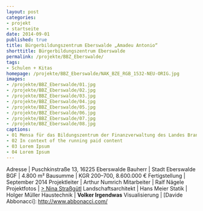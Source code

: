 ```yaml
---
layout: post
categories:
- projekt
- startseite
date: 2014-09-01
published: true
title: Bürgerbildungs­zentrum Eberswalde „Amadeu Antonio“
shorttitle: Bürgerbildungs­zentrum Eberswalde
permalink: /projekte/BBZ_Eberswalde/
tags: 
- Schulen + Kitas
homepage: /projekte/BBZ_Eberswalde/NAK_BZE_RGB_1532-NEU-ORIG.jpg
images:
- /projekte/BBZ_Eberswalde/01.jpg
- /projekte/BBZ_Eberswalde/02.jpg
- /projekte/BBZ_Eberswalde/03.jpg
- /projekte/BBZ_Eberswalde/04.jpg
- /projekte/BBZ_Eberswalde/05.jpg
- /projekte/BBZ_Eberswalde/06.jpg
- /projekte/BBZ_Eberswalde/07.jpg
- /projekte/BBZ_Eberswalde/08.jpg
captions:
- 01 Mensa für das Bildungszentrum der Finanzverwaltung des Landes Brandenburg
- 02 In context of the running paid content
- 03 Lorem Ipsum
- 04 Lorem Ipsum
---
```

Adresse			|	Puschkinstraße 13, 16225 Eberswalde 
Bauherr			|	Stadt Eberswalde
BGF				|	4.800 m²
Bausumme		|	KGR 200–700, 8.600.000 €
Fertigstellung	|	September 2014
Projektleiter	|	Arthur Numrich
Mitarbeiter		|	Ralf Nägele 
Projektfotos	|	<a href="http://www.ninastrg.de">> Nina Straßgütl</a>
Landschaftsarchitekt | Hans Meier
Statik | Holger Müller
Haustechnik | **Volker Irgendwas**
Visualisierung | [Davide Abbonacci]: http://www.abbonacci.com/
